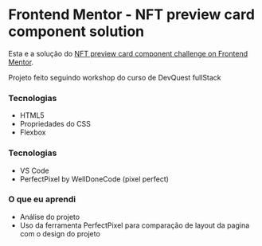 # Frontend Mentor - NFT preview card component solution

Esta e a solução do [NFT preview card component challenge on Frontend Mentor](https://www.frontendmentor.io/challenges/nft-preview-card-component-SbdUL_w0U).

Projeto feito seguindo workshop do curso de DevQuest fullStack

### Tecnologias
- HTML5
- Propriedades do CSS
- Flexbox

### Tecnologias
- VS Code
- PerfectPixel by WellDoneCode (pixel perfect)

### O que eu aprendi
- Análise do projeto
- Uso da ferramenta PerfectPixel para comparação de layout da pagina com o design do projeto